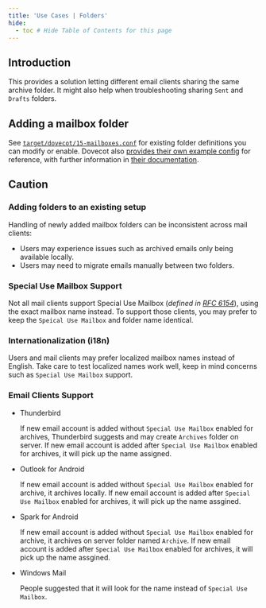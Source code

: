 ```yaml
---
title: 'Use Cases | Folders'
hide:
  - toc # Hide Table of Contents for this page
---
```

## Introduction

This provides a solution letting different email clients sharing the same archive folder.
It might also help when troubleshooting sharing `Sent` and `Drafts` folders. 

## Adding a mailbox folder

See [`target/dovecot/15-mailboxes.conf`][gh-config-dovecot-mailboxes] for existing folder definitions you can modify or enable.
Dovecot also [provides their own example config][dovecot-config-mailboxes] for reference, with further information in [their documentation][dovecot-docs-mailboxes].

## Caution

### Adding folders to an existing setup

Handling of newly added mailbox folders can be inconsistent across mail clients:

- Users may experience issues such as archived emails only being available locally.
- Users may need to migrate emails manually between two folders.

### Special Use Mailbox Support

Not all mail clients support Special Use Mailbox (_defined in [RFC 6154][rfc-6154]_), using the exact mailbox name instead. To support those clients, you may prefer to keep the `Speical Use Mailbox` and folder name identical.

### Internationalization (i18n)

Users and mail clients may prefer localized mailbox names instead of English. Take care to test localized names work well, keep in mind concerns such as `Special Use Mailbox` support.

### Email Clients Support
*	Thunderbird

	If new email account is added without `Special Use Mailbox` enabled for archives, Thunderbird suggests and may create `Archives` folder on server.
	If new email account is added after `Special Use Mailbox` enabled for archives, it will pick up the name assigned.

*	Outlook for Android
	
	If new email account is added without `Special Use Mailbox` enabled for archive, it archives locally.
	If new email account is added after `Special Use Mailbox` enabled for archives, it will pick up the name assgined.

*	Spark for Android
	
	If new email account is added without `Special Use Mailbox` enabled for archive, it archives on server folder named `Archive`.
	If new email account is added after `Special Use Mailbox` enabled for archives, it will pick up the name assgined.

* 	Windows Mail
	
	People suggested that it will look for the name instead of `Special Use Mailbox`.

[gh-config-dovecot-mailboxes]: https://github.com/docker-mailserver/docker-mailserver/blob/master/target/dovecot/15-mailboxes.conf
[dovecot-config-mailboxes]: https://github.com/dovecot/core/blob/master/doc/example-config/conf.d/15-mailboxes.conf
[dovecot-docs-mailboxes]: https://doc.dovecot.org/configuration_manual/namespace/#mailbox-settings
[rfc-6154]: https://datatracker.ietf.org/doc/html/rfc6154
